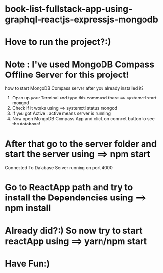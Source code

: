 # book-list-fullstack-app-using-graphql-reactjs-expressjs-mongodb

# Hove to run the project?:)


# Note : I've used MongoDB Compass Offline Server for this project!
how to start MongoDB Compass server after you already installed it? 
1. Open up your Terminal and type this command there ==> systemctl start mongod
2. Check if it works using ==> systemctl status mongod
3. If you got Active : active means server is running
4. Now open MongoDB Compass App and click on conncet button to see the database!

# After that go to the server folder and start the server using ==> npm start 
Connected To Database
Server running on port 4000

# Go to ReactApp path and try to install the Dependencies using ==> npm install


# Already did?:) So now try to start reactApp using ==> yarn/npm start
 
# Have Fun:)
